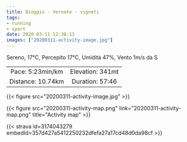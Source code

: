 ```yaml
---
title: Bioggio - Vernate - vigneti
tags:
- running
- sport
date: 2020-03-11 12:38:13
images: ["20200311-activity-image.jpg"]
---
```


Sereno, 17°C, Percepito 17°C, Umidità 47%, Vento 1m/s da S

| | |
| :-: | :-: |
| Pace: 5:23min/km | Elevation: 341mt |
| Distance: 10.74km | Duration: 57:46 |

{{< figure src="20200311-activity-image.jpg" >}}


{{< figure src="20200311-activity-map.png" link="20200311-activity-map.png" title="Activity map" >}}


{{< strava id=3174043279 embedId=357d427a5412250232dfefa27a17cd48d0da98cf >}}
